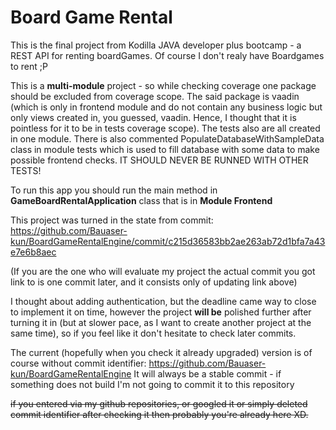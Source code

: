 # Board Game Rental

This is the final project from Kodilla JAVA developer plus bootcamp - a REST API for renting boardGames.
Of course I don't realy have Boardgames to rent ;P

This is a **multi-module** project - so while checking coverage one package should be excluded from coverage scope.
The said package is vaadin (which is only in frontend module and do not contain any business logic but only views 
created in, you guessed, vaadin. Hence, I thought that it is pointless for it to be in tests coverage scope).
The tests also are all created in one module.
There is also commented PopulateDatabaseWithSampleData class in module tests which is used to fill database with some data 
to make possible frontend checks. IT SHOULD NEVER BE RUNNED WITH OTHER TESTS! 

To run this app you should run the main method in **GameBoardRentalApplication** class that is in **Module Frontend**

This project was turned in the state from commit: https://github.com/Bauaser-kun/BoardGameRentalEngine/commit/c215d36583bb2ae263ab72d1bfa7a43e7e6b8aec

(If you are the one who will evaluate my project the actual commit you got link to is one commit later, and it consists only of updating link above)

I thought about adding authentication, but the deadline came way to close to implement it on time, however the project
**will be** polished further after turning it in (but at slower pace, as I want to create another project at the same time),
so if you feel like it don't hesitate to  check later commits.

The current (hopefully when you check it already upgraded) version is of course without commit identifier: https://github.com/Bauaser-kun/BoardGameRentalEngine
It will always be a stable commit - if something does not build I'm not going to commit it to this repository


~~if you entered via my github repositories, or googled it or simply deleted commit identifier after checking it then probably you're already here XD.~~

